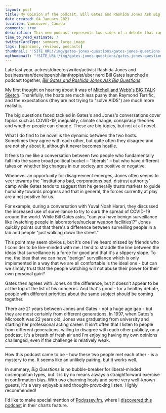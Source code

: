 ```yaml
---
layout: post
title: My Opinion of the podcast, Bill Gates and Rashida Jones Ask Big Questions
date_created: 04 January 2021
location: Vancouver, Canada
comments: true
description: This new podcast represents two sides of a debate that rages internally.
time_to_read_estimate: 7
twitterCardType: summary_large_image
tags: [opinions, reviews, podcasts]
thumbnail: "!SITE_URL!/img/gates-jones-questions/gates-jones-questions-thumbnail-tw.png"
ogthumbnail: "!SITE_URL!/img/gates-jones-questions/gates-jones-questions-thumbnail-og.png"
---
```


Late last year, actress/director/writer/activist Rashida Jones and businessman/developer/philanthropist/uber nerd Bill Gates launched a podcast together, [_Bill Gates and Rashida Jones Ask Big Questions_](https://www.gatesnotes.com/podcast).

My first thought on hearing about it was of [Mitchell and Webb's BIG TALK Sketch](https://www.youtube.com/watch?v=Qr4ipujOv_E). Thankfully, the hosts are much less pushy than Raymond Terrific, and the expectations (they are not trying to "solve AIDS") are much more realistic.

The big questions faced tackled in Gates's and Jones's conversations cover topics such as COVID-19, inequality, climate change, conspiracy theories and whether people can change. These are big topics, but not at all novel.

What I do find to be novel is the dynamic between the two hosts. Sometimes they agree with each other, but quite often they disagree and are not shy about it, although it never becomes hostile. 

It feels to me like a conversation between two people who fundamentally fall into the same broad political bucket – "liberals" – but who have different takes on whether big changes in our society are positive or negative.

Whenever an opportunity for disagreement emerges, Jones often seems to veer towards the "institutions bad, corporations bad, distrust authority" camp while Gates tends to suggest that he generally trusts markets to guide humanity towards progress and that in general, the forces currently at play are a net positive for us.

For example, during a conversation with Yuval Noah Harari, they discussed the increased use of surveillance to try to curb the spread of COVID-19 around the world. While Bill Gates asks, "can you have benign surveillance like [watching people in laboratories/nuclear weapon facilities]?" Jones quickly points out that there's a difference between surveilling people in a lab and people "just walking down the street."

This point may seem obvious, but it's one I've heard missed by friends who I consider to be like-minded with me. I tend to straddle the line between the ideas that surveillance is a force for good and that it's a slippery slope. To me, the idea that we can have "benign" surveillance which is only implemented in a way that we are all comfortable is the ideal one - but can we simply trust that the people watching will not abuse their power for their own personal gain?

Gates then agrees with Jones on the difference, but it doesn't appear to be at the top of the list of his concerns. And that's good - for a healthy debate, people with different priorities about the same subject should be coming together.

There are 21 years between Jones and Gates - not a huge age gap - but they are most certainly from different generations. In 1997, when Gates's Microsoft was 22 years old, Jones was graduating from university and starting her professional acting career. It isn't often that I listen to people from different generations, willing to disagree with each other publicly, on a podcast. It's a breath of fresh air and I'm enjoying having my own opinions challenged, even if the challenge is relatively weak.

---

How this podcast came to be - how these two people met each other - is a mystery to me. It seems like an unlikely pairing, but it works well.

In summary, _Big Questions_ is no bubble-breaker for liberal-minded cosmopolitan types, but it is by no means always a straightforward exercise in confirmation bias. With two charming hosts and some very well-known guests, it's a very enjoyable and thought-provoking listen. Highly recommended!

I'd like to make special mention of [Podyssey.fm](https://podyssey.fm), where I [discovered this podcast](https://podyssey.fm/podcast/itunes1538630420/episode20508673-world-after-COVID-Bill-Gates-and-Rashida) in their charts feature.